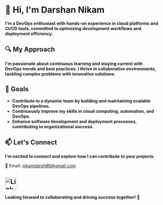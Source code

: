 # 👋 Hi, I'm Darshan Nikam

**I'm a DevOps enthusiast with hands-on experience in cloud platforms and CI/CD tools, committed to optimizing development workflows and deployment efficiency.**

## 🔍 My Approach

**I'm passionate about continuous learning and staying current with DevOps trends and best practices. I thrive in collaborative environments, tackling complex problems with innovative solutions.**

## 🎯 Goals

- **Contribute to a dynamic team by building and maintaining scalable DevOps pipelines.**
- **Continuously improve my skills in cloud computing, automation, and DevOps.**
- **Enhance software development and deployment processes, contributing to organizational success.**

## 📫 Let's Connect

**I'm excited to connect and explore how I can contribute to your projects.**

📧 Email: [nikamdarsh86@gmail.com](mailto:nikamdarsh86@gmail.com)

<a href="https://in.linkedin.com/in/darsh86?trk=profile-badge" target="_blank"> <img src="https://upload.wikimedia.org/wikipedia/commons/c/ca/LinkedIn_logo_initials.png" alt="LinkedIn Profile" style="width: 40px; height: 40px;" /> </a>
---

**Looking forward to collaborating and driving success together!** 🚀

